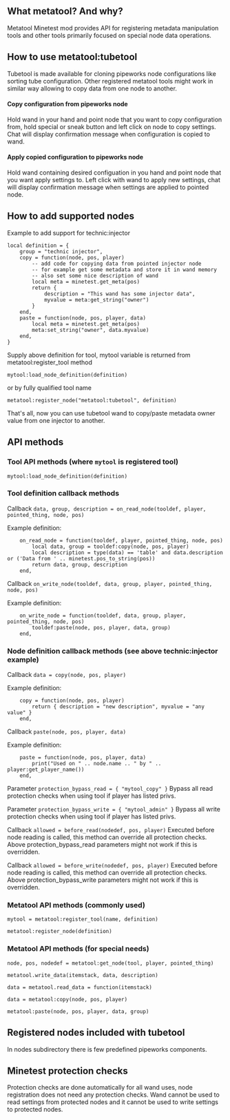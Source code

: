 ## What metatool? And why?

Metatool Minetest mod provides API for registering metadata manipulation tools and other tools primarily focused on special node data operations.

## How to use metatool:tubetool

Tubetool is made available for cloning pipeworks node configurations like sorting tube configuration.
Other registered metatool tools might work in similar way allowing to copy data from one node to another.

#### Copy configuration from pipeworks node

Hold wand in your hand and point node that you want to copy configuration from, hold special or sneak button and left click on node to copy settings.
Chat will display confirmation message when configuration is copied to wand.

#### Apply copied configuration to pipeworks node

Hold wand containing desired configuation in you hand and point node that you want apply settings to.
Left click with wand to apply new settings, chat will display confirmation message when settings are applied to pointed node.

## How to add supported nodes

Example to add support for technic:injector

```
local definition = {
	group = "technic injector",
	copy = function(node, pos, player)
		-- add code for copying data from pointed injector node
		-- for example get some metadata and store it in wand memory
		-- also set some nice description of wand
		local meta = minetest.get_meta(pos)
		return {
			description = "This wand has some injector data",
			myvalue = meta:get_string("owner")
		}
	end,
	paste = function(node, pos, player, data)
		local meta = minetest.get_meta(pos)
		meta:set_string("owner", data.myvalue)
	end,
}
```

Supply above definition for tool, mytool variable is returned from metatool:register_tool method

```
mytool:load_node_definition(definition)
```

or by fully qualified tool name

```
metatool:register_node("metatool:tubetool", definition)
```

That's all, now you can use tubetool wand to copy/paste metadata owner value from one injector to another.

## API methods

### Tool API methods (where `mytool` is registered tool)

`mytool:load_node_definition(definition)`

### Tool definition callback methods

Callback `data, group, description = on_read_node(tooldef, player, pointed_thing, node, pos)`

Example definition:
```
	on_read_node = function(tooldef, player, pointed_thing, node, pos)
		local data, group = tooldef:copy(node, pos, player)
		local description = type(data) == 'table' and data.description or ('Data from ' .. minetest.pos_to_string(pos))
		return data, group, description
	end,
```

Callback `on_write_node(tooldef, data, group, player, pointed_thing, node, pos)`

Example definition:
```
	on_write_node = function(tooldef, data, group, player, pointed_thing, node, pos)
		tooldef:paste(node, pos, player, data, group)
	end,
```

### Node definition callback methods (see above technic:injector example)

Callback `data = copy(node, pos, player)`

Example definition:
```
	copy = function(node, pos, player)
		return { description = "new description", myvalue = "any value" }
	end,
```

Callback `paste(node, pos, player, data)`

Example definition:
```
	paste = function(node, pos, player, data)
		print("Used on " .. node.name .. " by " .. player:get_player_name())
	end,
```

Parameter `protection_bypass_read = { "mytool_copy" }`
Bypass all read protection checks when using tool if player has listed privs.

Parameter `protection_bypass_write = { "mytool_admin" }`
Bypass all write protection checks when using tool if player has listed privs.

Callback `allowed = before_read(nodedef, pos, player)`
Executed before node reading is called, this method can override all protection checks.
Above protection_bypass_read parameters might not work if this is overridden.

Callback `allowed = before_write(nodedef, pos, player)`
Executed before node reading is called, this method can override all protection checks.
Above protection_bypass_write parameters might not work if this is overridden.

### Metatool API methods (commonly used)

`mytool = metatool:register_tool(name, definition)`

`metatool:register_node(definition)`

### Metatool API methods (for special needs)

`node, pos, nodedef = metatool:get_node(tool, player, pointed_thing)`

`metatool.write_data(itemstack, data, description)`

`data = metatool.read_data = function(itemstack)`

`data = metatool:copy(node, pos, player)`

`metatool:paste(node, pos, player, data, group)`

## Registered nodes included with tubetool

In nodes subdirectory there is few predefined pipeworks components.

## Minetest protection checks

Protection checks are done automatically for all wand uses, node registration does not need any protection checks.
Wand cannot be used to read settings from protected nodes and it cannot be used to write settings to protected nodes.
